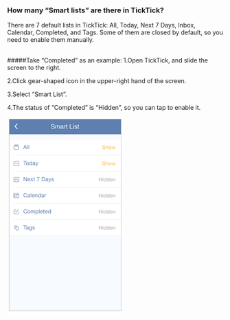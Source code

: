 ### How many “Smart lists” are there in TickTick?
There are 7 default lists in TickTick: All, Today, Next 7 Days, Inbox, Calendar, Completed, and Tags. Some of them are closed by default, so you need to enable them manually.

<br />
#####Take “Completed” as an example:
1.Open TickTick, and slide the screen to the right.

2.Click gear-shaped icon in the upper-right hand of the screen.

3.Select “Smart List”.

4.The status of “Completed” is “Hidden”, so you can tap to enable it.

![](../images/iossmartlist.png)